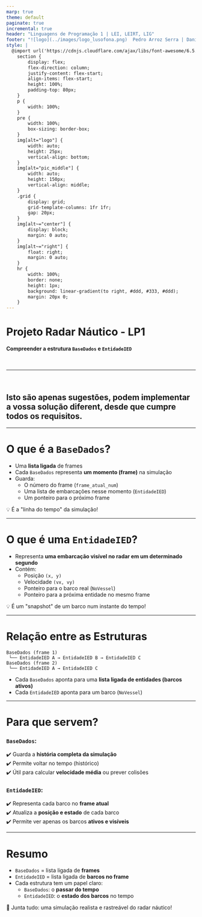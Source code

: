 ```yaml
---
marp: true
theme: default
paginate: true
incremental: true
header: "Linguagens de Programação 1 | LEI, LEIRT, LIG"
footer: "![logo](../images/logo_lusofona.png)  Pedro Arroz Serra | Daniel Silveira | Giosuè Muratore | Martijn Kuipers"
style: |
  @import url('https://cdnjs.cloudflare.com/ajax/libs/font-awesome/6.5.0/css/all.min.css');
    section {
        display: flex;
        flex-direction: column;
        justify-content: flex-start;
        align-items: flex-start;
        height: 100%;
        padding-top: 80px;
    }
    p {
        width: 100%;
    }
    pre {
        width: 100%;
        box-sizing: border-box;
    }
    img[alt="logo"] {
        width: auto;
        height: 25px;
        vertical-align: bottom;
    }
    img[alt="pic_middle"] {
        width: auto;
        height: 150px;
        vertical-align: middle;
    }
    .grid {
        display: grid;
        grid-template-columns: 1fr 1fr;
        gap: 20px;
    }
    img[alt~="center"] {
        display: block;
        margin: 0 auto;
    }
    img[alt~="right"] {
        float: right;
        margin: 0 auto;
    }
    hr {
        width: 100%;
        border: none;
        height: 1px;
        background: linear-gradient(to right, #ddd, #333, #ddd);
        margin: 20px 0;
    }
---
```



# Projeto Radar Náutico - LP1

**Compreender a estrutura `BaseDados` e `EntidadeIED`**
<br /><br /><br />
<hr />
<br />

## Isto são apenas sugestões, podem implementar a vossa solução diferent, desde que cumpre todos os requisitos.

---

# O que é a `BaseDados`?

- Uma **lista ligada** de frames
- Cada `BaseDados` representa **um momento (frame)** na simulação
- Guarda:
  - O número do frame (`frame_atual_num`)
  - Uma lista de embarcações nesse momento (`EntidadeIED`)
  - Um ponteiro para o próximo frame

💡 É a "linha do tempo" da simulação!

---

# O que é uma `EntidadeIED`?

- Representa **uma embarcação visível no radar em um determinado segundo**
- Contém:
  - Posição `(x, y)`
  - Velocidade `(vx, vy)`
  - Ponteiro para o barco real (`NoVessel`)
  - Ponteiro para a próxima entidade no mesmo frame

💡 É um "snapshot" de um barco num instante do tempo!

---

# Relação entre as Estruturas

```
BaseDados (frame 1)
 └── EntidadeIED A → EntidadeIED B → EntidadeIED C
BaseDados (frame 2)
 └── EntidadeIED A → EntidadeIED C
```

- Cada `BaseDados` aponta para uma **lista ligada de entidades (barcos ativos)**
- Cada `EntidadeIED` aponta para um barco (`NoVessel`)

---

# Para que servem?

### `BaseDados`:
✔️ Guarda a **história completa da simulação**  
✔️ Permite voltar no tempo (histórico)  
✔️ Útil para calcular **velocidade média** ou prever colisões

### `EntidadeIED`:
✔️ Representa cada barco no **frame atual**  
✔️ Atualiza a **posição e estado** de cada barco  
✔️ Permite ver apenas os barcos **ativos e visíveis**

---

# Resumo

- `BaseDados` = lista ligada de **frames**
- `EntidadeIED` = lista ligada de **barcos no frame**
- Cada estrutura tem um papel claro:
  - `BaseDados`: o **passar do tempo**
  - `EntidadeIED`: o **estado dos barcos** no tempo

📌 Junta tudo: uma simulação realista e rastreável do radar náutico!
